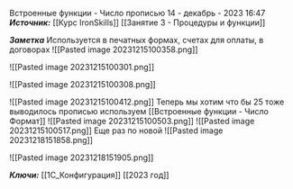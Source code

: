 
Встроенные функции - Число прописью
 14 - декабрь - 2023  16:47 
***Источник:***  [[Курс IronSkills]] [[Занятие 3 - Процедуры и функции]]

***Заметка*** 
Используется в печатных формах, счетах для оплаты, в договорах
![[Pasted image 20231215100358.png]]

![[Pasted image 20231215100301.png]]

![[Pasted image 20231215100308.png]]

![[Pasted image 20231215100412.png]]
Теперь мы хотим что бы 25 тоже выводилось прописью
используем [[Встроенные функции - Число Формат]]
![[Pasted image 20231215100503.png]]
![[Pasted image 20231215100517.png]]
Еще раз по новой
![[Pasted image 20231218151858.png]]

![[Pasted image 20231218151905.png]]

***Ключи:*** [[1С_Конфигурация]] [[2023 год]]